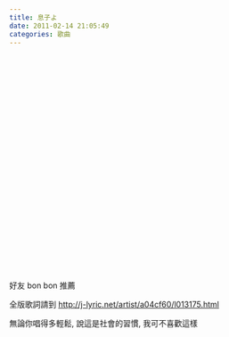 ```yaml
---
title: 息子よ
date: 2011-02-14 21:05:49
categories: 歌曲
---
```


<object height="390" width="480"><param name="movie" value="http://www.youtube.com/v/_XRJ8CYm3_8?fs=1&hl=zh_TW&rel=0"></param><param name="allowFullScreen" value="true"></param><param name="allowscriptaccess" value="always"></param><embed allowfullscreen="true" allowscriptaccess="always" height="390" src="http://www.youtube.com/v/_XRJ8CYm3_8?fs=1&hl=zh_TW&rel=0" type="application/x-shockwave-flash" width="480"></embed></object>

好友 bon bon 推薦

全版歌詞請到 <http://j-lyric.net/artist/a04cf60/l013175.html>

無論你唱得多輕鬆, 說這是社會的習慣, 我可不喜歡這樣